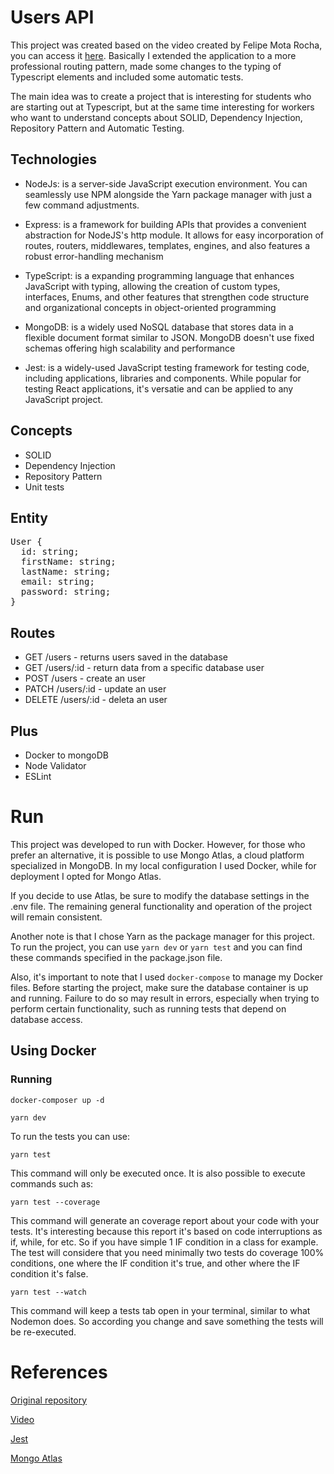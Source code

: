 # Users API

This project was created based on the video created by Felipe Mota Rocha, you can access it [here](https://youtu.be/gU3kp7Aw0JI). Basically I extended the application to a more professional routing pattern, made some changes to the typing of Typescript elements and included some automatic tests.

The main idea was to create a project that is interesting for students who are starting out at Typescript, but at the same time interesting for workers who want to understand concepts about SOLID, Dependency Injection, Repository Pattern and Automatic Testing.

## Technologies

- NodeJs: is a server-side JavaScript execution environment. You can seamlessly use NPM alongside the Yarn package manager with just a few command adjustments.

- Express: is a framework for building APIs that provides a convenient abstraction for NodeJS's http module. It allows for easy incorporation of routes, routers, middlewares, templates, engines, and also features a robust error-handling mechanism

- TypeScript: is a expanding programming language that enhances JavaScript with typing, allowing the creation of custom types, interfaces, Enums, and other features that strengthen code structure and organizational concepts in object-oriented programming

- MongoDB: is a widely used NoSQL database that stores data in a flexible document format similar to JSON. MongoDB doesn't use fixed schemas offering high scalability and performance

- Jest: is a widely-used JavaScript testing framework for testing code, including applications, libraries and components. While popular for testing React applications, it's versatie and can be applied to any JavaScript project.

## Concepts

- SOLID
- Dependency Injection
- Repository Pattern
- Unit tests

## Entity

<pre>
User {
  id: string;
  firstName: string;
  lastName: string;
  email: string;
  password: string;
}</pre>

## Routes

- GET /users - returns users saved in the database
- GET /users/:id - return data from a specific database user
- POST /users - create an user
- PATCH /users/:id - update an user
- DELETE /users/:id - deleta an user

## Plus

- Docker to mongoDB
- Node Validator
- ESLint

# Run

This project was developed to run with Docker. However, for those who prefer an alternative, it is possible to use Mongo Atlas, a cloud platform specialized in MongoDB. In my local configuration I used Docker, while for deployment I opted for Mongo Atlas.

If you decide to use Atlas, be sure to modify the database settings in the .env file. The remaining general functionality and operation of the project will remain consistent.

Another note is that I chose Yarn as the package manager for this project. To run the project, you can use `yarn dev` or `yarn test` and you can find these commands specified in the package.json file.

Also, it's important to note that I used `docker-compose` to manage my Docker files. Before starting the project, make sure the database container is up and running. Failure to do so may result in errors, especially when trying to perform certain functionality, such as running tests that depend on database access.

## Using Docker

### Running

`docker-composer up -d`

`yarn dev`

To run the tests you can use:

`yarn test`

This command will only be executed once. It is also possible to execute commands such as:

`yarn test --coverage`

This command will generate an coverage report about your code with your tests. It's interesting because this report it's based on code interruptions as if, while, for etc. So if you have simple 1 IF condition in a class for example. The test will considere that you need minimally two tests do coverage 100% conditions, one where the IF condition it's true, and other where the IF condition it's false.

`yarn test --watch`

This command will keep a tests tab open in your terminal, similar to what Nodemon does. So according you change and save something the tests will be re-executed.

# References

[Original repository ](https://github.com/felipemotarocha/users-typescript-api)

[Video](https://youtu.be/gU3kp7Aw0JI)

[Jest](https://jestjs.io/)

[Mongo Atlas](https://www.mongodb.com/docs/atlas/tutorial/connect-to-your-cluster/)
